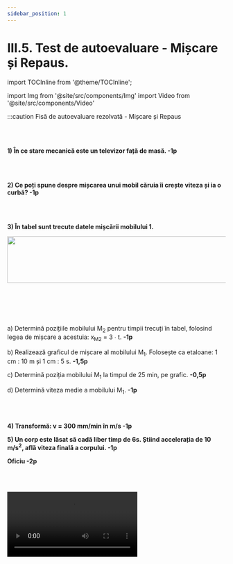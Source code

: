 ```yaml
---
sidebar_position: 1
---
```


# III.5. Test de autoevaluare - Mișcare și Repaus.


import TOCInline from '@theme/TOCInline';

<TOCInline toc={toc} />



import Img from '@site/src/components/Img'
import Video from '@site/src/components/Video'








:::caution Fisă de autoevaluare rezolvată - Mișcare și Repaus 

<br></br>

**1) În ce stare mecanică este un televizor față de masă. -1p**

<br></br>

**2) Ce poți spune despre mișcarea unui mobil căruia îi crește viteza și ia o curbă? -1p**

<br></br>

**3) În tabel sunt trecute datele mișcării mobilului 1.**


<Img className="img-responsive4" src="fizica/clasa6/capitolul3/3_1_10_Poza1_Tabel_Exercitiul3_vers2.jpg" width="1000" height="107" />

<br></br>
<br></br>

a) Determină pozițiile mobilului M<sub>2</sub> pentru timpii trecuți în tabel, folosind legea de mișcare a acestuia: x<sub>M2</sub> = 3 ∙ t. **-1p**

b) Realizează graficul de mișcare al mobilului M<sub>1</sub>. Folosește ca etaloane: 1 cm : 10 m și 1 cm : 5 s. **-1,5p**

c) Determină poziția mobilului M<sub>1</sub> la timpul de 25 min, pe grafic. **-0,5p**

d) Determină viteza medie a mobilului M<sub>1</sub>. **-1p**


<br></br>

**4) Transformă: v = 300 mm/min în m/s -1p**

**5) Un corp este lăsat să cadă liber timp de 6s. Știind accelerația de 10 m/s<sup>2</sup>, află viteza finală a corpului. -1p**



**Oficiu -2p**



<br></br>


<Video src="https://www.youtube.com/embed/bil4F2iiH8Q" />




:::




<br></br>
<br></br>

